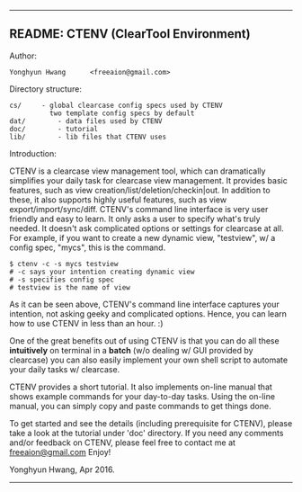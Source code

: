 ----------------------------------------------------------------------------
README:         CTENV (ClearTool Environment)
----------------------------------------------------------------------------

Author:

	Yonghyun Hwang		<freeaion@gmail.com>

Directory structure:

	cs/		- global clearcase config specs used by CTENV
              two template config specs by default
	dat/		- data files used by CTENV
	doc/		- tutorial
	lib/		- lib files that CTENV uses

Introduction:

CTENV is a clearcase view management tool, which can dramatically
simplifies your daily task for clearcase view management. It provides
basic features, such as view creation/list/deletion/checkin|out. In
addition to these, it also supports highly useful features, such as
view export/import/sync/diff. CTENV's command line interface is very
user friendly and easy to learn. It only asks a user to specify what's
truly needed. It doesn't ask complicated options or settings for
clearcase at all. For example, if you want to create a new dynamic
view, "testview", w/ a config spec, "mycs", this is the command.

	$ ctenv -c -s mycs testview
	# -c says your intention creating dynamic view
	# -s specifies config spec
	# testview is the name of view

As it can be seen above, CTENV's command line interface captures your
intention, not asking geeky and complicated options. Hence, you can
learn how to use CTENV in less than an hour. :)

One of the great benefits out of using CTENV is that you can do all
these __intuitively__ on terminal in a __batch__ (w/o dealing w/ GUI
provided by clearcase) you can also easily implement your own shell
script to automate your daily tasks w/ clearcase.

CTENV provides a short tutorial. It also implements on-line manual that
shows example commands for your day-to-day tasks. Using the on-line
manual, you can simply copy and paste commands to get things done.

To get started and see the details (including prerequisite for CTENV),
please take a look at the tutorial under 'doc' directory. If you need
any comments and/or feedback on CTENV, please feel free to contact me
at <freeaion@gmail.com> Enjoy!

Yonghyun Hwang, Apr 2016.

----------------------------------------------------------------------------
